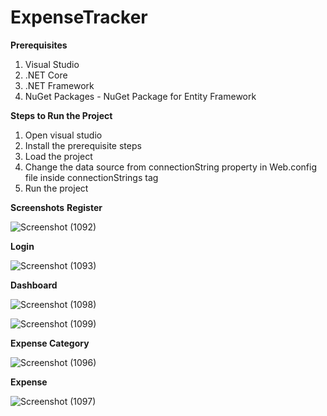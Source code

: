 # ExpenseTracker
**Prerequisites**
  1. Visual Studio
  2. .NET Core
  3. .NET Framework
  4. NuGet Packages - NuGet Package for Entity Framework


**Steps to Run the Project**
  1. Open visual studio
  2. Install the prerequisite steps
  3. Load the project
  4. Change the data source from connectionString property in Web.config file inside connectionStrings tag
  5. Run the project


**Screenshots**
**Register**

![Screenshot (1092)](https://user-images.githubusercontent.com/112111306/212459272-f327f1d8-1d24-47db-b075-964c9474acfd.png)

**Login**

![Screenshot (1093)](https://user-images.githubusercontent.com/112111306/212459293-cddd83ae-e675-4652-b1ca-9c96fa0adc8b.png)

**Dashboard**

![Screenshot (1098)](https://user-images.githubusercontent.com/112111306/212459416-6b00e44a-53c9-4b42-a18c-9310884b7f8e.png)

![Screenshot (1099)](https://user-images.githubusercontent.com/112111306/212459424-3d592e9f-d1ec-44eb-87d6-af2c54f1f575.png)

**Expense Category**

![Screenshot (1096)](https://user-images.githubusercontent.com/112111306/212459331-1f234f02-26b2-4608-83a3-c44748a7468f.png)

**Expense**

![Screenshot (1097)](https://user-images.githubusercontent.com/112111306/212459341-b3bb5563-bda4-42d5-abb1-e34e169fff18.png)
